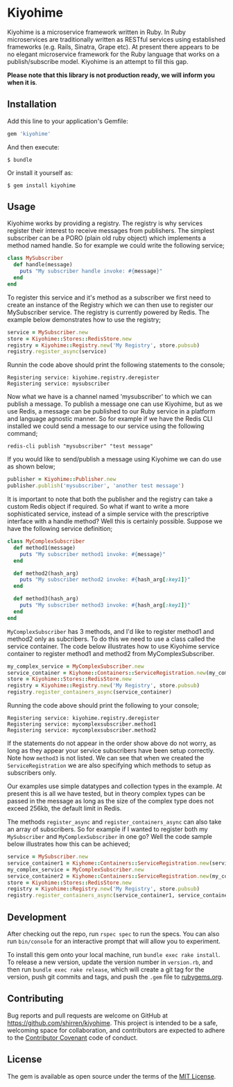# Kiyohime

Kiyohime is a microservice framework written in Ruby. In Ruby microservices are traditionally written as RESTful services using established frameworks (e.g. Rails, Sinatra, Grape etc). At present there appears to be no elegant microservice framework for the Ruby language that works on a publish/subscribe model. Kiyohime is an attempt to fill this gap.

**Please note that this library is not production ready, we will inform you when it is**.

## Installation

Add this line to your application's Gemfile:

```ruby
gem 'kiyohime'
```

And then execute:

    $ bundle

Or install it yourself as:

    $ gem install kiyohime

## Usage

Kiyohime works by providing a registry. The registry is why services register their interest to receive messages from publishers. The simplest subscriber can be a PORO (plain old ruby object) which implements a method named handle. So for example we could write the following service;

```ruby
class MySubscriber
  def handle(message)
    puts "My subscriber handle invoke: #{message}"
  end
end
```

To register this service and it's method as a subscriber we first need to create an instance of the Registry which we can then use to register our MySubscriber service. The registry is currently powered by Redis. The example below demonstrates how to use the registry;

```ruby
service = MySubscriber.new
store = Kiyohime::Stores::RedisStore.new
registry = Kiyohime::Registry.new('My Registry', store.pubsub)
registry.register_async(service)
```

Runnin the code above should print the following statements to the console;

```
Registering service: kiyohime.registry.deregister
Registering service: mysubscriber
```

Now what we have is a channel named 'mysubscriber' to which we can publish a message. To publish a message one can use Kiyohime, but as we use Redis, a message can be published to our Ruby service in a platform and language agnostic manner. So for example if we have the Redis CLI installed we could send a message to our service using the following command;

```
redis-cli publish "mysubscriber" "test message"
```

If you would like to send/publish a message using Kiyohime we can do use as shown below;

```ruby
publisher = Kiyohime::Publisher.new
publisher.publish('mysubscriber', 'another test message')
```

It is important to note that both the publisher and the registry can take a custom Redis object if required. So what if want to write a more sophisticated service, instead of a simple service with the prescriptive interface with a handle method? Well this is certainly possible. Suppose we have the following service definition;

```ruby
class MyComplexSubscriber
  def method1(message)
    puts "My subscriber method1 invoke: #{message}"
  end

  def method2(hash_arg)
    puts "My subscriber method2 invoke: #{hash_arg[:key1]}"
  end

  def method3(hash_arg)
    puts "My subscriber method3 invoke: #{hash_arg[:key1]}"
  end
end
```

`MyComplexSubscriber` has 3 methods, and I'd like to register method1 and method2 only as subcribers. To do this we need to use a class called the service container. The code below illustrates how to use Kiyohime service container to register method1 and method2 from MyComplexSubscriber.

```ruby
my_complex_service = MyComplexSubscriber.new
service_container = Kiyhome::Containers::ServiceRegistration.new(my_complex_service, :method1, :method2)
store = Kiyohime::Stores::RedisStore.new
registry = Kiyohime::Registry.new('My Registry', store.pubsub)
registry.register_containers_async(service_container)
```

Running the code above should print the following to your console;

```
Registering service: kiyohime.registry.deregister
Registering service: mycomplexsubscriber.method1
Registering service: mycomplexsubscriber.method2
```

If the statements do not appear in the order show above do not worry, as long as they appear your service subscribers have been setup correctly. Note how `method3` is not listed. We can see that when we created the `ServiceRegistration` we are also specifying which methods to setup as subscribers only.

Our examples use simple datatypes and collection types in the example. At present this is all we have tested, but in theory complex types can be passed in the message as long as the size of the complex type does not exceed 256kb, the default limit in Redis.

The methods `register_async` and `register_containers_async` can also take an array of subscribers. So for example if I wanted to register both my `MySubscriber` and `MyComplexSubscriber` in one go? Well the code sample below illustrates how this can be achieved;

```ruby
service = MySubscriber.new
service_container1 = Kiyhome::Containers::ServiceRegistration.new(service, :handle)
my_complex_service = MyComplexSubscriber.new
service_container2 = Kiyhome::Containers::ServiceRegistration.new(my_complex_service, :method1, :method2)
store = Kiyohime::Stores::RedisStore.new
registry = Kiyohime::Registry.new('My Registry', store.pubsub)
registry.register_containers_async(service_container1, service_container2)
```

## Development

After checking out the repo, run `rspec spec` to run the specs. You can also run `bin/console` for an interactive prompt that will allow you to experiment.

To install this gem onto your local machine, run `bundle exec rake install`. To release a new version, update the version number in `version.rb`, and then run `bundle exec rake release`, which will create a git tag for the version, push git commits and tags, and push the `.gem` file to [rubygems.org](https://rubygems.org).

## Contributing

Bug reports and pull requests are welcome on GitHub at https://github.com/shirren/kiyohime. This project is intended to be a safe, welcoming space for collaboration, and contributors are expected to adhere to the [Contributor Covenant](http://contributor-covenant.org) code of conduct.


## License

The gem is available as open source under the terms of the [MIT License](http://opensource.org/licenses/MIT).

